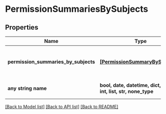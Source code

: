 # PermissionSummariesBySubjects


## Properties
Name | Type | Description | Notes
------------ | ------------- | ------------- | -------------
**permission_summaries_by_subjects** | [**[PermissionSummaryBySubjects]**](PermissionSummaryBySubjects.md) | A list of PermissionSubjects and PermissionSummaryMeta(s) associated with each subject. | 
**any string name** | **bool, date, datetime, dict, float, int, list, str, none_type** | any string name can be used but the value must be the correct type | [optional]

[[Back to Model list]](../README.md#documentation-for-models) [[Back to API list]](../README.md#documentation-for-api-endpoints) [[Back to README]](../README.md)


